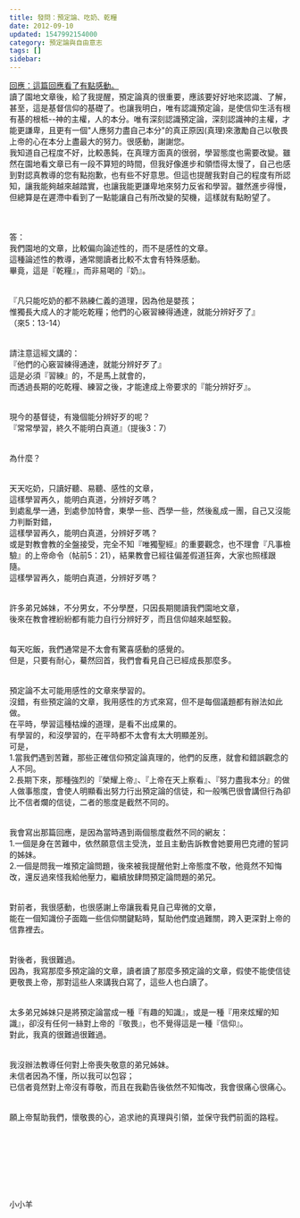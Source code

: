 ```yaml
---
title: 發問：預定論、吃奶、乾糧
date: 2012-09-10
updated: 1547992154000
category: 預定論與自由意志
tags: []
sidebar: 
---
```


<p><a href="/posts/269195604#comment-19934901">回應：這篇回應看了有點感動。</a><br/>讀了園地文章後，給了我提醒，預定論真的很重要，應該要好好地來認識、了解，甚至，這是基督信仰的基礎了。也讓我明白，唯有認識預定論，是使信仰生活有根有基的根柢--神的主權，人的本分。唯有深刻認識預定論，深刻認識神的主權，才能更謙卑，且更有一個"人應努力盡自己本分"的真正原因(真理)來激勵自己以敬畏上帝的心在本分上盡最大的努力。很感動，謝謝您。<br/>我知道自己程度不好，比較愚鈍，在真理方面真的很弱，學習態度也需要改變。雖然在園地看文章已有一段不算短的時間，但我好像進步和領悟得太慢了，自己也感到對認真教導的您有點抱歉，也有些不好意思。但這也提醒我對自己的程度有所認知，讓我能夠越來越踏實，也讓我能更謙卑地來努力反省和學習。雖然進步得慢，但總算是在遲滯中看到了一點能讓自己有所改變的契機，這樣就有點盼望了。<br/><!--more--><br/><br/><br/>答：<br/>我們園地的文章，比較偏向論述性的，而不是感性的文章。<br/>這種論述性的教導，通常閱讀者比較不太會有特殊感動。<br/>畢竟，這是『乾糧』，而非易喝的『奶』。<br/><br/> <br/>『凡只能吃奶的都不熟練仁義的道理，因為他是嬰孩；<br/>惟獨長大成人的才能吃乾糧；他們的心竅習練得通達，就能分辨好歹了』<br/>（來5：13-14）<br/><br/> <br/>請注意這經文講的：<br/>『他們的心竅習練得通達，就能分辨好歹了』<br/>這是必須『習練』的，不是馬上就會的，<br/>而透過長期的吃乾糧、練習之後，才能達成上帝要求的『能分辨好歹』。<br/><br/> <br/>現今的基督徒，有幾個能分辨好歹的呢？<br/>『常常學習，終久不能明白真道』（提後3：7）<br/><br/><br/>為什麼？<br/><br/><br/>天天吃奶，只讀好聽、易聽、感性的文章，<br/>這樣學習再久，能明白真道，分辨好歹嗎？<br/>到處亂學一通，到處參加特會，東學一些、西學一些，然後亂成一團，自己又沒能力判斷對錯，<br/>這樣學習再久，能明白真道，分辨好歹嗎？<br/>或是對教會教的全盤接受，完全不知『唯獨聖經』的重要觀念，也不理會『凡事檢驗』的上帝命令（帖前5：21），結果教會已經往偏差假道狂奔，大家也照樣跟隨。<br/>這樣學習再久，能明白真道，分辨好歹嗎？<br/><br/> <br/>許多弟兄姊妹，不分男女，不分學歷，只因長期閱讀我們園地文章，<br/>後來在教會裡紛紛都有能力自行分辨好歹，而且信仰越來越堅毅。<br/><br/> <br/>每天吃飯，我們通常是不太會有驚喜感動的感覺的。<br/>但是，只要有耐心，驀然回首，我們會看見自己已經成長那麼多。<br/><br/> <br/>預定論不太可能用感性的文章來學習的。<br/>沒錯，有些預定論的文章，我用感性的方式來寫，但不是每個議題都有辦法如此做。<br/>在平時，學習這種枯燥的道理，是看不出成果的。<br/>有學習的，和沒學習的，在平時都不太會有太大明顯差別。<br/>可是，<br/>1.當我們遇到苦難，那些正確信仰預定論真理的，他們的反應，就會和錯誤觀念的人不同。<br/>2.長期下來，那種強烈的『榮耀上帝』、『上帝在天上察看』、『努力盡我本分』的做人做事態度，會使人明顯看出努力行出預定論的信徒，和一般嘴巴很會講但行為卻比不信者爛的信徒，二者的態度是截然不同的。<br/> <br/><br/>我會寫出那篇回應，是因為當時遇到兩個態度截然不同的網友：<br/>1.一個是身在苦難中，依然願意信主受洗，並且主動告訴教會她要用巴克禮的誓詞的姊妹。<br/>2.一個是問我一堆預定論問題，後來被我提醒他對上帝態度不敬，他竟然不知悔改，還反過來怪我給他壓力，繼續放肆問預定論問題的弟兄。<br/><br/> <br/>對前者，我很感動，也很感謝上帝讓我看見自己卑微的文章，<br/>能在一個知識份子面臨一些信仰關鍵點時，幫助他們度過難關，跨入更深對上帝的信靠裡去。<br/> <br/><br/>對後者，我很難過。<br/>因為，我寫那麼多預定論的文章，讀者讀了那麼多預定論的文章，假使不能使信徒更敬畏上帝，那對這些人來講我白寫了，這些人也白讀了。<br/><br/> <br/>太多弟兄姊妹只是將預定論當成一種『有趣的知識』，或是一種『用來炫耀的知識』，卻沒有任何一絲對上帝的『敬畏』，也不覺得這是一種『信仰』。<br/>對此，我真的很難過很難過。<br/><br/> <br/>我沒辦法教導任何對上帝喪失敬意的弟兄姊妹。<br/>未信者因為不懂，所以我可以包容；<br/>已信者竟然對上帝沒有尊敬，而且在我勸告後依然不知悔改，我會很痛心很痛心。 <br/><br/><br/>願上帝幫助我們，懷敬畏的心，追求祂的真理與引領，並保守我們前面的路程。<br/><br/><br/><br/><br/><br/><br/><br/><br/>小小羊<br/><br/><br/><br/><br/><br/>
</p>